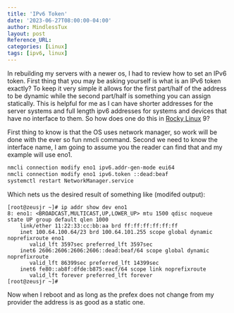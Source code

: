 ```yaml
---
title: 'IPv6 Token'
date: '2023-06-27T08:00:00-04:00'
author: MindlessTux
layout: post
Reference_URL:
categories: [Linux]
tags: [ipv6, linux]
---
```

In rebuilding my servers with a newer os, I had to review how to set an IPv6 token.  First thing that you may be asking yourself is what is an IPv6 token exactly?  To keep it very simple it allows for the first part/half of the address to be dynamic while the second part/half is something you can assign statically.  This is helpful for me as I can have shorter addresses for the server systems and full length ipv6 addresses for systems and devices that have no interface to them.  So how does one do this in [Rocky Linux](https://rockylinux.org/) 9?

<!--readmore-->

First thing to know is that the OS uses network manager, so work will be done with the ever so fun nmcli command.  Second we need to know the interface name, I am going to assume you the reader can find that and my example will use eno1.

```bash
nmcli connection modify eno1 ipv6.addr-gen-mode eui64
nmcli connection modify eno1 ipv6.token ::dead:beaf
systemctl restart NetworkManager.service
```

Which nets us the desired result of something like (modifed output):
```
[root@zeusjr ~]# ip addr show dev eno1
8: eno1: <BROADCAST,MULTICAST,UP,LOWER_UP> mtu 1500 qdisc noqueue state UP group default qlen 1000
    link/ether 11:22:33:cc:bb:aa brd ff:ff:ff:ff:ff:ff
    inet 100.64.100.64/23 brd 100.64.101.255 scope global dynamic noprefixroute eno1
       valid_lft 3597sec preferred_lft 3597sec
    inet6 2606:2606:2606:2606::dead:beaf/64 scope global dynamic noprefixroute 
       valid_lft 86399sec preferred_lft 14399sec
    inet6 fe80::ab8f:dfde:b875:eacf/64 scope link noprefixroute 
       valid_lft forever preferred_lft forever
[root@zeusjr ~]# 
```

Now when I reboot and as long as the prefex does not change from my provider the address is as good as a static one.
